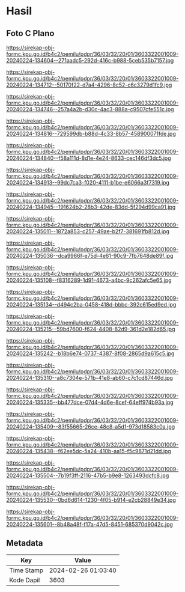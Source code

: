# Hasil

## Foto C Plano

https://sirekap-obj-formc.kpu.go.id/b4c2/pemilu/pdpr/36/03/32/20/01/3603322001009-20240224-134604--271aadc5-292d-416c-b988-5ceb535b7157.jpg

https://sirekap-obj-formc.kpu.go.id/b4c2/pemilu/pdpr/36/03/32/20/01/3603322001009-20240224-134712--50170f22-d7a4-4296-8c52-c6c3279d1fc9.jpg

https://sirekap-obj-formc.kpu.go.id/b4c2/pemilu/pdpr/36/03/32/20/01/3603322001009-20240224-134746--257a4a2b-d30c-4ac3-888a-c9507cfe551c.jpg

https://sirekap-obj-formc.kpu.go.id/b4c2/pemilu/pdpr/36/03/32/20/01/3603322001009-20240224-134816--729599db-b88d-4c33-8b57-458900071fde.jpg

https://sirekap-obj-formc.kpu.go.id/b4c2/pemilu/pdpr/36/03/32/20/01/3603322001009-20240224-134840--f58a111d-8d1e-4e24-8633-cec146df3dc5.jpg

https://sirekap-obj-formc.kpu.go.id/b4c2/pemilu/pdpr/36/03/32/20/01/3603322001009-20240224-134913--99dc7ca3-f020-4111-b1be-e6066a3f7319.jpg

https://sirekap-obj-formc.kpu.go.id/b4c2/pemilu/pdpr/36/03/32/20/01/3603322001009-20240224-134945--191624b2-28b3-42de-83dd-5f294d99ca91.jpg

https://sirekap-obj-formc.kpu.go.id/b4c2/pemilu/pdpr/36/03/32/20/01/3603322001009-20240224-135011--1872a853-c257-49ae-b2f7-381691fb812d.jpg

https://sirekap-obj-formc.kpu.go.id/b4c2/pemilu/pdpr/36/03/32/20/01/3603322001009-20240224-135036--dca9966f-e75d-4e61-90c9-7fb7648de89f.jpg

https://sirekap-obj-formc.kpu.go.id/b4c2/pemilu/pdpr/36/03/32/20/01/3603322001009-20240224-135108--f8316289-1d91-4673-a4bc-9c262afc5e65.jpg

https://sirekap-obj-formc.kpu.go.id/b4c2/pemilu/pdpr/36/03/32/20/01/3603322001009-20240224-135134--d494c2ba-0458-418d-bbbc-392c615ed9ed.jpg

https://sirekap-obj-formc.kpu.go.id/b4c2/pemilu/pdpr/36/03/32/20/01/3603322001009-20240224-135215--59bd7600-f624-4408-82d9-361d2e182d65.jpg

https://sirekap-obj-formc.kpu.go.id/b4c2/pemilu/pdpr/36/03/32/20/01/3603322001009-20240224-135242--b18b6e74-0737-4387-8f08-2865d9a615c5.jpg

https://sirekap-obj-formc.kpu.go.id/b4c2/pemilu/pdpr/36/03/32/20/01/3603322001009-20240224-135310--a8c7304e-571b-41e8-ab60-c7c1cd87446d.jpg

https://sirekap-obj-formc.kpu.go.id/b4c2/pemilu/pdpr/36/03/32/20/01/3603322001009-20240224-135335--bb477dce-07d4-4d6e-8cef-64eff974b93a.jpg

https://sirekap-obj-formc.kpu.go.id/b4c2/pemilu/pdpr/36/03/32/20/01/3603322001009-20240224-135409--83f55665-26ce-48c8-a5d1-973d18583c0a.jpg

https://sirekap-obj-formc.kpu.go.id/b4c2/pemilu/pdpr/36/03/32/20/01/3603322001009-20240224-135438--f62ee5dc-5a24-410b-aa15-f5c9871d21dd.jpg

https://sirekap-obj-formc.kpu.go.id/b4c2/pemilu/pdpr/36/03/32/20/01/3603322001009-20240224-135504--7b19f3ff-2116-47b5-b9e8-1263493dcfc8.jpg

https://sirekap-obj-formc.kpu.go.id/b4c2/pemilu/pdpr/36/03/32/20/01/3603322001009-20240224-135530--0bd6d614-1230-4f05-b914-e2cb28849e34.jpg

https://sirekap-obj-formc.kpu.go.id/b4c2/pemilu/pdpr/36/03/32/20/01/3603322001009-20240224-135601--8b48a48f-f17a-47d5-8451-685370d9042c.jpg


## Metadata

| Key        | Value               |
| ---------- | ------------------- |
| Time Stamp | 2024-02-26 01:03:40 |
| Kode Dapil | 3603                |



